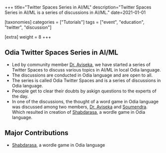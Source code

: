 +++
title="Twitter Spaces Series in AI/ML"
description="Twitter Spaces Series in AI/ML is a series of discussions in AI/ML."
date=2021-01-01

[taxonomies]
categories = ["Tutorials"]
tags = ["event", "education", "twitter", "discussion"]

[extra]
weight = 8
+++

## Odia Twitter Spaces Series in AI/ML

* Led by community member [Dr. Aviseka](https://x.com/aviseka), we have started a series of Twitter Spaces to discuss various topics in AI/ML in local Odia language.
* The discussions are conducted in Odia language and are open to all.
* The series is called Odia Twitter Spaces and is a series of discussions in Odia language.
* Peoople get to clear their doubts by askign questions to the experts of the day.
* In one of the discussions, the thought of a word game in Odia language was discussed among two members, [Dr. Aviseka](https://x.com/aviseka) and [Soumendra](www.soumendrak.com). Which resulted in creation of [Shabdarasa](https://www.shabdarasa.com), a wordle game in Odia language.

## Major Contributions

* [Shabdarasa](https://www.shabdarasa.com), a wordle game in Odia language
